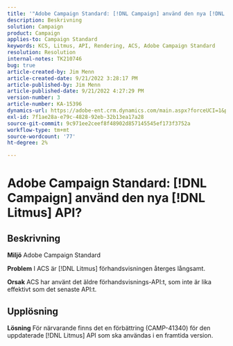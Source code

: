 ```yaml
---
title: '"Adobe Campaign Standard: [!DNL Campaign] använd den nya [!DNL Litmus] API?'''
description: Beskrivning
solution: Campaign
product: Campaign
applies-to: Campaign Standard
keywords: KCS, Litmus, API, Rendering, ACS, Adobe Campaign Standard
resolution: Resolution
internal-notes: TK210746
bug: true
article-created-by: Jim Menn
article-created-date: 9/21/2022 3:28:17 PM
article-published-by: Jim Menn
article-published-date: 9/21/2022 4:27:29 PM
version-number: 3
article-number: KA-15396
dynamics-url: https://adobe-ent.crm.dynamics.com/main.aspx?forceUCI=1&pagetype=entityrecord&etn=knowledgearticle&id=8c66a603-c239-ed11-9db1-0022480866ad
exl-id: 7f1ae28a-e79c-4828-92eb-32b13ea17a28
source-git-commit: 9c971ee2ceef8f48902d857145545ef173f3752a
workflow-type: tm+mt
source-wordcount: '77'
ht-degree: 2%

---
```


# Adobe Campaign Standard: [!DNL Campaign] använd den nya [!DNL Litmus] API?

## Beskrivning


<b>Miljö</b>
Adobe Campaign Standard

<b>Problem</b>
I ACS är [!DNL Litmus] förhandsvisningen återges långsamt.

<b>Orsak</b>
ACS har använt det äldre förhandsvisnings-API:t, som inte är lika effektivt som det senaste API:t.


## Upplösning


<b>Lösning</b>
För närvarande finns det en förbättring (CAMP-41340) för den uppdaterade [!DNL Litmus] API som ska användas i en framtida version.
